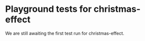 # Playground tests for christmas-effect
We are still awaiting the first test run for christmas-effect.
